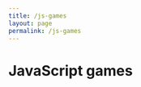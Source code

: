 ```yaml
---
title: /js-games
layout: page
permalink: /js-games
---
```


# JavaScript games

<html>
  <head>
    <script src="https://cdnjs.cloudflare.com/ajax/libs/p5.js/0.7.3/p5.min.js"></script>
    <script src="https://cdnjs.cloudflare.com/ajax/libs/p5.js/0.7.3/addons/p5.dom.min.js"></script>
    <script src="https://cdnjs.cloudflare.com/ajax/libs/p5.js/0.7.3/addons/p5.sound.min.js"></script>
    <!-- <link rel="stylesheet" type="text/css" href="snake.css"> -->
    <meta charset="utf-8" />

  </head>
  <body>
    <script src="snake.js"></script>
  </body>
</html>
